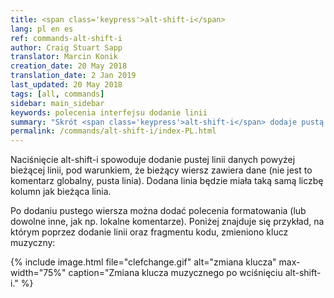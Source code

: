 ```yaml
---
title: <span class='keypress'>alt-shift-i</span>
lang: pl en es
ref: commands-alt-shift-i
author: Craig Stuart Sapp
translator: Marcin Konik
creation_date: 20 May 2018
translation_date: 2 Jan 2019
last_updated: 20 May 2018
tags: [all, commands]
sidebar: main_sidebar
keywords: polecenia interfejsu dodanie linii
summary: "Skrót <span class='keypress'>alt-shift-i</span> dodaje pustą linię powyżej bieżącego wiersza w edytorze tekstowym."
permalink: /commands/alt-shift-i/index-PL.html
---
```


Naciśnięcie <span class="keypress">alt-shift-i</span> spowoduje dodanie pustej linii danych powyżej bieżącej linii,
pod warunkiem, że bieżący wiersz zawiera dane (nie jest to komentarz globalny, pusta linia). Dodana linia
będzie miała taką samą liczbę kolumn jak bieżąca linia.

Po dodaniu pustego wiersza można dodać polecenia formatowania
(lub dowolne inne, jak np. lokalne komentarze). Poniżej znajduje się przykład, na którym
poprzez dodanie linii oraz fragmentu kodu, zmieniono klucz muzyczny:

{% include image.html
	file="clefchange.gif"
	alt="zmiana klucza"
	max-width="75%"
	caption="Zmiana klucza muzycznego po wciśnięciu alt-shift-i."
%}
